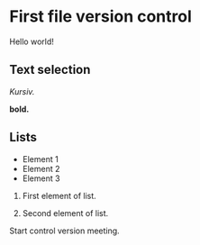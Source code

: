 # First file version control

Hello world!

 ## Text selection

*Kursiv.*

**bold.**

## Lists

* Element 1
* Element 2
* Element 3

1. First element of list.

2. Second element of list.

Start control version meeting.

